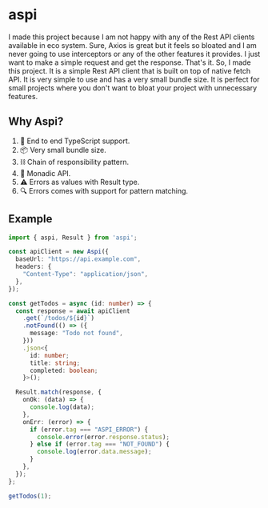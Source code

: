 # aspi

I made this project because I am not happy with any of the Rest API clients available in eco system. Sure, Axios is great but it feels so bloated and I am never going to use interceptors or any of the other features it provides. I just want to make a simple request and get the response. That's it. So, I made this project. It is a simple Rest API client that is built on top of native fetch API. It is very simple to use and has a very small bundle size. It is perfect for small projects where you don't want to bloat your project with unnecessary features.

## Why Aspi?
1. 🔷 End to end TypeScript support.
2. 📦 Very small bundle size.
3. ⛓️ Chain of responsibility pattern.
4. 🧮 Monadic API.
5. ⚠️ Errors as values with Result type.
6. 🔍 Errors comes with support for pattern matching.


## Example
```typescript
import { aspi, Result } from 'aspi';

const apiClient = new Aspi({
  baseUrl: "https://api.example.com",
  headers: {
    "Content-Type": "application/json",
  },
});

const getTodos = async (id: number) => {
  const response = await apiClient
    .get(`/todos/${id}`)
    .notFound(() => ({
      message: "Todo not found",
    }))
    .json<{
      id: number;
      title: string;
      completed: boolean;
    }>();

  Result.match(response, {
    onOk: (data) => {
      console.log(data);
    },
    onErr: (error) => {
      if (error.tag === "ASPI_ERROR") {
        console.error(error.response.status);
      } else if (error.tag === "NOT_FOUND") {
        console.log(error.data.message);
      }
    },
  });
};

getTodos(1);
```
